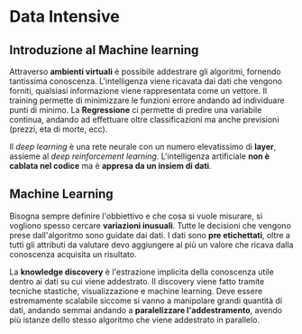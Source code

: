 # Data Intensive

## Introduzione al Machine learning 

Attraverso **ambienti virtuali** è possibile addestrare gli algoritmi, fornendo tantissima conoscenza. L'intelligenza viene ricavata dai dati che vengono forniti, qualsiasi informazione viene rappresentata come un vettore. Il training permette di minimizzare le funzioni errore andando ad individuare punti di minimo. La **Regressione** ci permette di predire una variabile continua, andando ad effettuare oltre classificazioni ma anche previsioni (prezzi, eta di morte, ecc).

Il _deep learning_ è una rete neurale con un numero elevatissimo di **layer**, assieme al _deep reinforcement learning_. 
L'intelligenza artificiale **non è cablata nel codice** ma è **appresa da un insiem di dati**. 

## Machine Learning

Bisogna sempre definire l'obbiettivo e che cosa si vuole misurare, si vogliono spesso cercare **variazioni inusuali**. Tutte le decisioni che vengono prese dall'algoritmo sono guidate dai dati. I dati sono **pre etichettati**, oltre a tutti gli attributi da valutare devo aggiungere al più un valore che ricava dalla conoscenza acquisita un risultato. 

La **knowledge discovery** è l'estrazione implicita della conoscenza utile dentro ai dati su cui viene addestrato. Il discovery viene fatto tramite tecniche stastiche, visualizzazione e machine learning. Deve essere estremamente scalabile siccome si vanno a manipolare grandi quantità di dati, andando semmai andando a **paralelizzare l'addestramento**, avendo più istanze dello stesso algoritmo che viene addestrato in parallelo. 